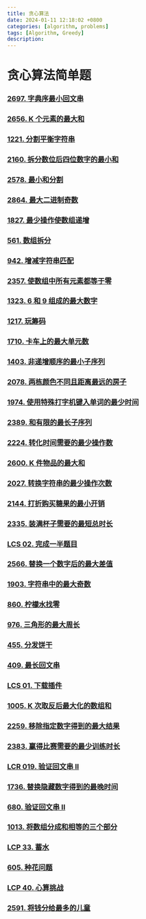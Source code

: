 ```yaml
---
title: 贪心算法
date: 2024-01-11 12:18:02 +0800
categories: [algorithm, problems]
tags: [Algorithm, Greedy]
description: 
---
```

# 贪心算法简单题

### [2697. 字典序最小回文串](https://leetcode.cn/problems/lexicographically-smallest-palindrome/)



### [2656. K 个元素的最大和](https://leetcode.cn/problems/maximum-sum-with-exactly-k-elements/)



### [1221. 分割平衡字符串](https://leetcode.cn/problems/split-a-string-in-balanced-strings/)



### [2160. 拆分数位后四位数字的最小和](https://leetcode.cn/problems/minimum-sum-of-four-digit-number-after-splitting-digits/)



### [2578. 最小和分割](https://leetcode.cn/problems/split-with-minimum-sum/)



### [2864. 最大二进制奇数](https://leetcode.cn/problems/maximum-odd-binary-number/)



### [1827. 最少操作使数组递增](https://leetcode.cn/problems/minimum-operations-to-make-the-array-increasing/)



### [561. 数组拆分](https://leetcode.cn/problems/array-partition/)



### [942. 增减字符串匹配](https://leetcode.cn/problems/di-string-match/)



### [2357. 使数组中所有元素都等于零](https://leetcode.cn/problems/make-array-zero-by-subtracting-equal-amounts/)



### [1323. 6 和 9 组成的最大数字](https://leetcode.cn/problems/maximum-69-number/)



### [1217. 玩筹码](https://leetcode.cn/problems/minimum-cost-to-move-chips-to-the-same-position/)



### [1710. 卡车上的最大单元数](https://leetcode.cn/problems/maximum-units-on-a-truck/)



### [1403. 非递增顺序的最小子序列](https://leetcode.cn/problems/minimum-subsequence-in-non-increasing-order/)



### [2078. 两栋颜色不同且距离最远的房子](https://leetcode.cn/problems/two-furthest-houses-with-different-colors/)



### [1974. 使用特殊打字机键入单词的最少时间](https://leetcode.cn/problems/minimum-time-to-type-word-using-special-typewriter/)





### [2389. 和有限的最长子序列](https://leetcode.cn/problems/longest-subsequence-with-limited-sum/)



### [2224. 转化时间需要的最少操作数](https://leetcode.cn/problems/minimum-number-of-operations-to-convert-time/)



### [2600. K 件物品的最大和](https://leetcode.cn/problems/k-items-with-the-maximum-sum/)



### [2027. 转换字符串的最少操作次数](https://leetcode.cn/problems/minimum-moves-to-convert-string/)



### [2144. 打折购买糖果的最小开销](https://leetcode.cn/problems/minimum-cost-of-buying-candies-with-discount/)



### [2335. 装满杯子需要的最短总时长](https://leetcode.cn/problems/minimum-amount-of-time-to-fill-cups/)



### [LCS 02. 完成一半题目](https://leetcode.cn/problems/WqXACV/)



### [2566. 替换一个数字后的最大差值](https://leetcode.cn/problems/maximum-difference-by-remapping-a-digit/)



### [1903. 字符串中的最大奇数](https://leetcode.cn/problems/largest-odd-number-in-string/)



### [860. 柠檬水找零](https://leetcode.cn/problems/lemonade-change/)



### [976. 三角形的最大周长](https://leetcode.cn/problems/largest-perimeter-triangle/)



### [455. 分发饼干](https://leetcode.cn/problems/assign-cookies/)



### [409. 最长回文串](https://leetcode.cn/problems/longest-palindrome/)



### [LCS 01. 下载插件](https://leetcode.cn/problems/Ju9Xwi/)



### [1005. K 次取反后最大化的数组和](https://leetcode.cn/problems/maximize-sum-of-array-after-k-negations/)



### [2259. 移除指定数字得到的最大结果](https://leetcode.cn/problems/remove-digit-from-number-to-maximize-result/)



### [2383. 赢得比赛需要的最少训练时长](https://leetcode.cn/problems/minimum-hours-of-training-to-win-a-competition/)



### [LCR 019. 验证回文串 II](https://leetcode.cn/problems/RQku0D/)



### [1736. 替换隐藏数字得到的最晚时间](https://leetcode.cn/problems/latest-time-by-replacing-hidden-digits/)



### [680. 验证回文串 II](https://leetcode.cn/problems/valid-palindrome-ii/)



### [1013. 将数组分成和相等的三个部分](https://leetcode.cn/problems/partition-array-into-three-parts-with-equal-sum/)



### [LCP 33. 蓄水](https://leetcode.cn/problems/o8SXZn/)



### [605. 种花问题](https://leetcode.cn/problems/can-place-flowers/)



### [LCP 40. 心算挑战](https://leetcode.cn/problems/uOAnQW/)



### [2591. 将钱分给最多的儿童](https://leetcode.cn/problems/distribute-money-to-maximum-children/)
